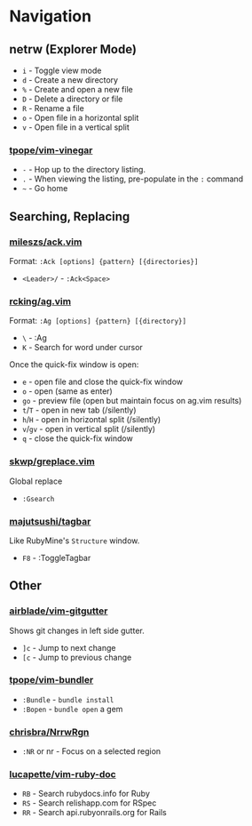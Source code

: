 Navigation
==========

netrw (Explorer Mode)
---------------------

* `i`   - Toggle view mode
* `d`   - Create a new directory
* `%`   - Create and open a new file
* `D`   - Delete a directory or file
* `R`   - Rename a file
* `o`   - Open file in a horizontal split
* `v`   - Open file in a vertical split

### [tpope/vim-vinegar](https://github.com/tpope/vim-vinegar) ###

* `-`       - Hop up to the directory listing.
* `.`       - When viewing the listing, pre-populate in the `:` command
* `~`       - Go home


Searching, Replacing
--------------------

### [mileszs/ack.vim](https://github.com/mileszs/ack.vim) ###

Format: `:Ack [options] {pattern} [{directories}]`

* `<Leader>/`   - `:Ack<Space>`

### [rcking/ag.vim](https://github.com/rking/ag.vim) ###

Format: `:Ag [options] {pattern} [{directory}]`

* `\`       - :Ag<SPACE>
* `K`       - Search for word under cursor

Once the quick-fix window is open:

* `e`       - open file and close the quick-fix window
* `o`       - open (same as enter)
* `go`      - preview file (open but maintain focus on ag.vim results)
* `t`/`T`   - open in new tab (/silently)
* `h`/`H`   - open in horizontal split (/silently)
* `v`/`gv`  - open in vertical split (/silently)
* `q`       - close the quick-fix window

### [skwp/greplace.vim](https://github.com/skwp/greplace.vim) ###

Global replace

* `:Gsearch`

### [majutsushi/tagbar](https://github.com/majutsushi/tagbar) ###

Like RubyMine's `Structure` window.

* `F8`    - :ToggleTagbar

Other
-----

### [airblade/vim-gitgutter](https://github.com/airblade/vim-gitgutter) ###

Shows git changes in left side gutter.

* `]c`    - Jump to next change
* `[c`    - Jump to previous change

### [tpope/vim-bundler](https://github.com/tpope/vim-bundler) ###

* `:Bundle`   - `bundle install`
* `:Bopen`    - `bundle open` a gem

### [chrisbra/NrrwRgn](https://github.com/chrisbra/NrrwRgn) ###

* `:NR` or <leader>nr     - Focus on a selected region

### [lucapette/vim-ruby-doc](https://github.com/lucapette/vim-ruby-doc) ###

* `RB`      - Search rubydocs.info for Ruby
* `RS`      - Search relishapp.com for RSpec
* `RR`      - Search api.rubyonrails.org for Rails
